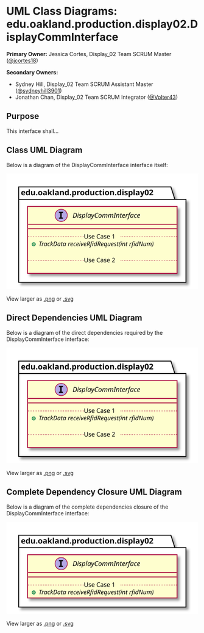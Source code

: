 # UML Class Diagrams: edu.oakland.production.display02.DisplayCommInterface

**Primary Owner:** Jessica Cortes, Display_02 Team SCRUM Master ([@jcortes18](https://github.com/jcortes18/))

**Secondary Owners:**

- Sydney Hill, Display_02 Team SCRUM Assistant Master ([@sydneyhill3901](https://github.com/sydneyhill3901/))
- Jonathan Chan, Display_02 Team SCRUM Integrator ([@Volter43](https://github.com/Volter43/))

## Purpose

This interface shall...

## Class UML Diagram

Below is a diagram of the DisplayCommInterface interface itself:

![DisplayCommInterface](./DisplayCommInterface.svg)

View larger as [.png](./DisplayCommInterface.png) or [.svg](./DisplayCommInterface.svg)

## Direct Dependencies UML Diagram

Below is a diagram of the direct dependencies required by the DisplayCommInterface interface:

![DisplayCommInterface Direct Dependencies](./DisplayCommInterface_DirectDependencies.svg)

View larger as [.png](./DisplayCommInterface_DirectDependencies.png) or [.svg](./DisplayCommInterface_DirectDependencies.svg)

## Complete Dependency Closure UML Diagram

Below is a diagram of the complete dependencies closure of the DisplayCommInterface interface:

![DisplayCommInterface Dependency Closure](./DisplayCommInterface_Closure.svg)

View larger as [.png](./DisplayCommInterface_Closure.png) or [.svg](./DisplayCommInterface_Closure.svg)
